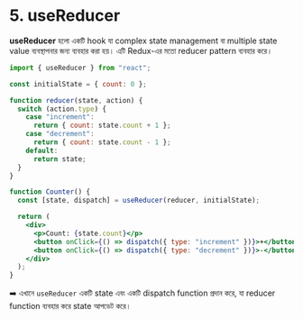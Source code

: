 # 5. useReducer

**useReducer** হলো একটি hook যা complex state management বা multiple state value ব্যবস্থাপনার জন্য ব্যবহার করা হয়। এটি Redux-এর মতো reducer pattern ব্যবহার করে।

```jsx
import { useReducer } from "react";

const initialState = { count: 0 };

function reducer(state, action) {
  switch (action.type) {
    case "increment":
      return { count: state.count + 1 };
    case "decrement":
      return { count: state.count - 1 };
    default:
      return state;
  }
}

function Counter() {
  const [state, dispatch] = useReducer(reducer, initialState);

  return (
    <div>
      <p>Count: {state.count}</p>
      <button onClick={() => dispatch({ type: "increment" })}>+</button>
      <button onClick={() => dispatch({ type: "decrement" })}>-</button>
    </div>
  );
}
```

➡️ এখানে `useReducer` একটি state এবং একটি dispatch function প্রদান করে, যা reducer function ব্যবহার করে state আপডেট করে।
